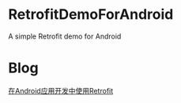 # RetrofitDemoForAndroid
A simple Retrofit demo for Android

# Blog
[在Android应用开发中使用Retrofit](https://zhengnian.me/2017/09/23/retrofit.android)